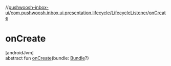 //[pushwoosh-inbox-ui](../../../index.md)/[com.pushwoosh.inbox.ui.presentation.lifecycle](../index.md)/[LifecycleListener](index.md)/[onCreate](on-create.md)

# onCreate

[androidJvm]\
abstract fun [onCreate](on-create.md)(bundle: [Bundle](https://developer.android.com/reference/kotlin/android/os/Bundle.html)?)
